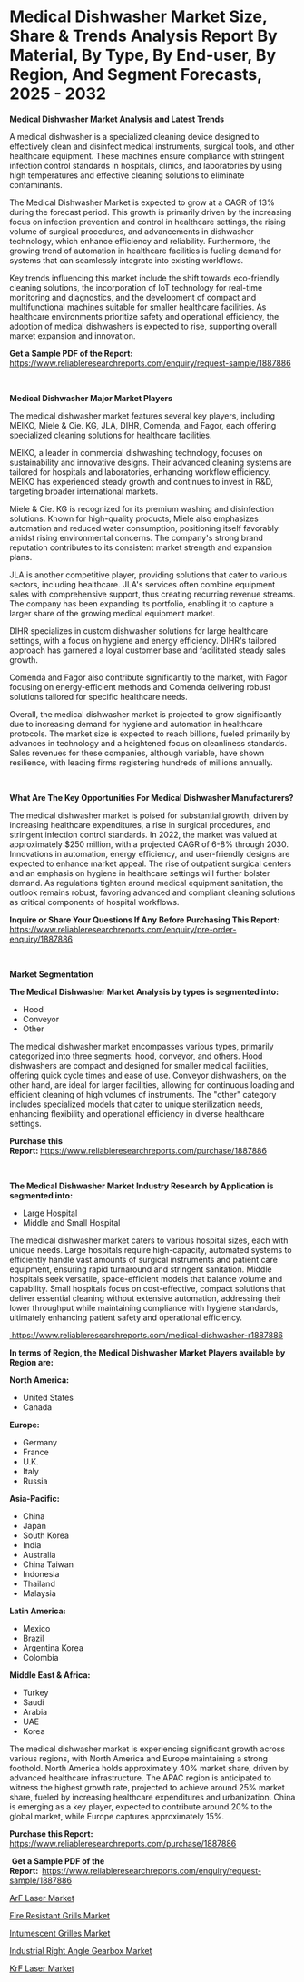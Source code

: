<p><h1>Medical Dishwasher Market Size, Share & Trends Analysis Report By Material, By Type, By End-user, By Region, And Segment Forecasts, 2025 - 2032</h1></p><p><strong>Medical Dishwasher Market Analysis and Latest Trends</strong></p>
<p><p>A medical dishwasher is a specialized cleaning device designed to effectively clean and disinfect medical instruments, surgical tools, and other healthcare equipment. These machines ensure compliance with stringent infection control standards in hospitals, clinics, and laboratories by using high temperatures and effective cleaning solutions to eliminate contaminants.</p><p>The Medical Dishwasher Market is expected to grow at a CAGR of 13% during the forecast period. This growth is primarily driven by the increasing focus on infection prevention and control in healthcare settings, the rising volume of surgical procedures, and advancements in dishwasher technology, which enhance efficiency and reliability. Furthermore, the growing trend of automation in healthcare facilities is fueling demand for systems that can seamlessly integrate into existing workflows.</p><p>Key trends influencing this market include the shift towards eco-friendly cleaning solutions, the incorporation of IoT technology for real-time monitoring and diagnostics, and the development of compact and multifunctional machines suitable for smaller healthcare facilities. As healthcare environments prioritize safety and operational efficiency, the adoption of medical dishwashers is expected to rise, supporting overall market expansion and innovation.</p></p>
<p><strong>Get a Sample PDF of the Report:&nbsp;</strong> <a href="https://www.reliableresearchreports.com/enquiry/request-sample/1887886?utm_campaign=123&utm_medium=2&utm_source=Github&utm_content=ia&utm_term=20022025&utm_id=medical-dishwasher">https://www.reliableresearchreports.com/enquiry/request-sample/1887886</a></p>
<p>&nbsp;</p>
<p><strong>Medical Dishwasher Major Market Players</strong></p>
<p><p>The medical dishwasher market features several key players, including MEIKO, Miele & Cie. KG, JLA, DIHR, Comenda, and Fagor, each offering specialized cleaning solutions for healthcare facilities. </p><p>MEIKO, a leader in commercial dishwashing technology, focuses on sustainability and innovative designs. Their advanced cleaning systems are tailored for hospitals and laboratories, enhancing workflow efficiency. MEIKO has experienced steady growth and continues to invest in R&D, targeting broader international markets.</p><p>Miele & Cie. KG is recognized for its premium washing and disinfection solutions. Known for high-quality products, Miele also emphasizes automation and reduced water consumption, positioning itself favorably amidst rising environmental concerns. The company's strong brand reputation contributes to its consistent market strength and expansion plans.</p><p>JLA is another competitive player, providing solutions that cater to various sectors, including healthcare. JLA's services often combine equipment sales with comprehensive support, thus creating recurring revenue streams. The company has been expanding its portfolio, enabling it to capture a larger share of the growing medical equipment market.</p><p>DIHR specializes in custom dishwasher solutions for large healthcare settings, with a focus on hygiene and energy efficiency. DIHR's tailored approach has garnered a loyal customer base and facilitated steady sales growth. </p><p>Comenda and Fagor also contribute significantly to the market, with Fagor focusing on energy-efficient methods and Comenda delivering robust solutions tailored for specific healthcare needs. </p><p>Overall, the medical dishwasher market is projected to grow significantly due to increasing demand for hygiene and automation in healthcare protocols. The market size is expected to reach billions, fueled primarily by advances in technology and a heightened focus on cleanliness standards. Sales revenues for these companies, although variable, have shown resilience, with leading firms registering hundreds of millions annually.</p></p>
<p>&nbsp;</p>
<p><strong>What Are The Key Opportunities For Medical Dishwasher Manufacturers?</strong></p>
<p><p>The medical dishwasher market is poised for substantial growth, driven by increasing healthcare expenditures, a rise in surgical procedures, and stringent infection control standards. In 2022, the market was valued at approximately $250 million, with a projected CAGR of 6-8% through 2030. Innovations in automation, energy efficiency, and user-friendly designs are expected to enhance market appeal. The rise of outpatient surgical centers and an emphasis on hygiene in healthcare settings will further bolster demand. As regulations tighten around medical equipment sanitation, the outlook remains robust, favoring advanced and compliant cleaning solutions as critical components of hospital workflows.</p></p>
<p><strong>Inquire or Share Your Questions If Any Before Purchasing This Report:</strong> <a href="https://www.reliableresearchreports.com/enquiry/pre-order-enquiry/1887886?utm_campaign=123&utm_medium=2&utm_source=Github&utm_content=ia&utm_term=20022025&utm_id=medical-dishwasher">https://www.reliableresearchreports.com/enquiry/pre-order-enquiry/1887886</a></p>
<p>&nbsp;</p>
<p><strong>Market Segmentation</strong></p>
<p><strong>The Medical Dishwasher Market Analysis by types is segmented into:</strong></p>
<p><ul><li>Hood</li><li>Conveyor</li><li>Other</li></ul></p>
<p><p>The medical dishwasher market encompasses various types, primarily categorized into three segments: hood, conveyor, and others. Hood dishwashers are compact and designed for smaller medical facilities, offering quick cycle times and ease of use. Conveyor dishwashers, on the other hand, are ideal for larger facilities, allowing for continuous loading and efficient cleaning of high volumes of instruments. The "other" category includes specialized models that cater to unique sterilization needs, enhancing flexibility and operational efficiency in diverse healthcare settings.</p></p>
<p><strong>Purchase this Report:&nbsp;</strong><a href="https://www.reliableresearchreports.com/purchase/1887886?utm_campaign=123&utm_medium=2&utm_source=Github&utm_content=ia&utm_term=20022025&utm_id=medical-dishwasher">https://www.reliableresearchreports.com/purchase/1887886</a></p>
<p>&nbsp;</p>
<p><strong>The Medical Dishwasher Market Industry Research by Application is segmented into:</strong></p>
<p><ul><li>Large Hospital</li><li>Middle and Small Hospital</li></ul></p>
<p><p>The medical dishwasher market caters to various hospital sizes, each with unique needs. Large hospitals require high-capacity, automated systems to efficiently handle vast amounts of surgical instruments and patient care equipment, ensuring rapid turnaround and stringent sanitation. Middle hospitals seek versatile, space-efficient models that balance volume and capability. Small hospitals focus on cost-effective, compact solutions that deliver essential cleaning without extensive automation, addressing their lower throughput while maintaining compliance with hygiene standards, ultimately enhancing patient safety and operational efficiency.</p></p>
<p><a href="https://www.reliableresearchreports.com/medical-dishwasher-r1887886?utm_campaign=123&utm_medium=2&utm_source=Github&utm_content=ia&utm_term=20022025&utm_id=medical-dishwasher">&nbsp;https://www.reliableresearchreports.com/medical-dishwasher-r1887886</a></p>
<p><strong>In terms of Region, the Medical Dishwasher Market Players available by Region are:</strong></p>
<p>
    <p> <strong> North America: </strong>
        <ul>
            <li>United States</li>
            <li>Canada</li>
        </ul>
        </p> 
    <p> <strong> Europe: </strong>
        <ul>
            <li>Germany</li>
            <li>France</li>
            <li>U.K.</li>
            <li>Italy</li>
            <li>Russia</li>
        </ul>
        </p> 
    <p> <strong> Asia-Pacific: </strong>
        <ul>
            <li>China</li>
            <li>Japan</li>
            <li>South Korea</li>
            <li>India</li>
            <li>Australia</li>
            <li>China Taiwan</li>
            <li>Indonesia</li>
            <li>Thailand</li>
            <li>Malaysia</li>
        </ul>
        </p> 
    <p> <strong> Latin America: </strong>
        <ul>
            <li>Mexico</li>
            <li>Brazil</li>
            <li>Argentina Korea</li>
            <li>Colombia</li>
        </ul>
        </p> 
    <p> <strong> Middle East & Africa: </strong>
        <ul>
            <li>Turkey</li>
            <li>Saudi</li>
            <li>Arabia</li>
            <li>UAE</li>
            <li>Korea</li>
        </ul>
    </p>
    </p>
<p><p>The medical dishwasher market is experiencing significant growth across various regions, with North America and Europe maintaining a strong foothold. North America holds approximately 40% market share, driven by advanced healthcare infrastructure. The APAC region is anticipated to witness the highest growth rate, projected to achieve around 25% market share, fueled by increasing healthcare expenditures and urbanization. China is emerging as a key player, expected to contribute around 20% to the global market, while Europe captures approximately 15%.</p></p>
<p><strong>Purchase this Report: </strong><a href="https://www.reliableresearchreports.com/purchase/1887886?utm_campaign=123&utm_medium=2&utm_source=Github&utm_content=ia&utm_term=20022025&utm_id=medical-dishwasher">https://www.reliableresearchreports.com/purchase/1887886</a></p>
<p>&nbsp;<strong>Get a Sample PDF of the Report:&nbsp;&nbsp;</strong><a href="https://www.reliableresearchreports.com/enquiry/request-sample/1887886?utm_campaign=123&utm_medium=2&utm_source=Github&utm_content=ia&utm_term=20022025&utm_id=medical-dishwasher">https://www.reliableresearchreports.com/enquiry/request-sample/1887886</a></p>
<p><strong></strong></p>
<p><p><a href="https://github.com/lalolatiot/Market-Research-Report-List-1/blob/main/arf-laser-market.md?utm_campaign=123&utm_medium=2&utm_source=Github&utm_content=ia&utm_term=20022025&utm_id=medical-dishwasher">ArF Laser Market</a></p><p><a href="https://github.com/saaindosya/Market-Research-Report-List-1/blob/main/fire-resistant-grills-market.md?utm_campaign=123&utm_medium=2&utm_source=Github&utm_content=ia&utm_term=20022025&utm_id=medical-dishwasher">Fire Resistant Grills Market</a></p><p><a href="https://github.com/ternainglin/Market-Research-Report-List-1/blob/main/intumescent-grilles-market.md?utm_campaign=123&utm_medium=2&utm_source=Github&utm_content=ia&utm_term=20022025&utm_id=medical-dishwasher">Intumescent Grilles Market</a></p><p><a href="https://github.com/duscarajlha/Market-Research-Report-List-1/blob/main/industrial-right-angle-gearbox-market.md?utm_campaign=123&utm_medium=2&utm_source=Github&utm_content=ia&utm_term=20022025&utm_id=medical-dishwasher">Industrial Right Angle Gearbox Market</a></p><p><a href="https://github.com/zurubting/Market-Research-Report-List-1/blob/main/krf-laser-market.md?utm_campaign=123&utm_medium=2&utm_source=Github&utm_content=ia&utm_term=20022025&utm_id=medical-dishwasher">KrF Laser Market</a></p></p>